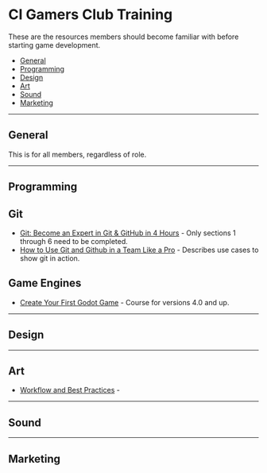 # CI Gamers Club Training
These are the resources members should become familiar with before starting game development. 

- [General](#general)
- [Programming](#programming)
- [Design](#design)
- [Art](#art)
- [Sound](#sound)
- [Marketing](#marketing)

--------
General
--------
This is for all members, regardless of role.

--------
Programming
--------
## Git
- [Git: Become an Expert in Git & GitHub in 4 Hours](https://www.udemy.com/course/git-expert-4-hours/) - Only sections 1 through 6 need to be completed.
- [How to Use Git and Github in a Team Like a Pro](https://www.freecodecamp.org/news/how-to-use-git-and-github-in-a-team-like-a-pro/) - Describes use cases to show git in action.
## Game Engines
- [Create Your First Godot Game](https://quiver.dev/tutorials/create-your-first-godot-4-game/) - Course for versions 4.0 and up.

--------
Design
--------

--------
Art
--------
- [Workflow and Best Practices](https://rocketbrush.com/approach/art-outsourcing-workflow) -

--------
Sound
--------

--------
Marketing
--------
